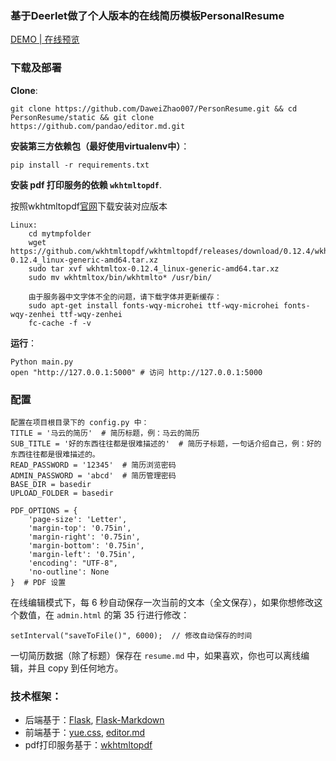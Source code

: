 ### 基于Deerlet做了个人版本的在线简历模板PersonalResume

[DEMO | 在线预览](http://resume.dwzhao.com)

### 下载及部署

**Clone**:

    git clone https://github.com/DaweiZhao007/PersonResume.git && cd PersonResume/static && git clone https://github.com/pandao/editor.md.git

**安装第三方依赖包（最好使用virtualenv中）**：

    pip install -r requirements.txt

**安装 pdf 打印服务的依赖 `wkhtmltopdf`**.

按照wkhtmltopdf[官网](http://wkhtmltopdf.org/downloads.html)下载安装对应版本

```
Linux:
    cd mytmpfolder
    wget https://github.com/wkhtmltopdf/wkhtmltopdf/releases/download/0.12.4/wkhtmltox-0.12.4_linux-generic-amd64.tar.xz
    sudo tar xvf wkhtmltox-0.12.4_linux-generic-amd64.tar.xz
    sudo mv wkhtmltox/bin/wkhtmlto* /usr/bin/
    
    由于服务器中文字体不全的问题，请下载字体并更新缓存：
    sudo apt-get install fonts-wqy-microhei ttf-wqy-microhei fonts-wqy-zenhei ttf-wqy-zenhei
    fc-cache -f -v
```
**运行**：

    Python main.py
    open "http://127.0.0.1:5000" # 访问 http://127.0.0.1:5000

### 配置
    配置在项目根目录下的 config.py 中：
    TITLE = '马云的简历'  # 简历标题，例：马云的简历
    SUB_TITLE = '好的东西往往都是很难描述的'  # 简历子标题，一句话介绍自己，例：好的东西往往都是很难描述的。
    READ_PASSWORD = '12345'  # 简历浏览密码
    ADMIN_PASSWORD = 'abcd'  # 简历管理密码
    BASE_DIR = basedir
    UPLOAD_FOLDER = basedir

    PDF_OPTIONS = {
        'page-size': 'Letter',
        'margin-top': '0.75in',
        'margin-right': '0.75in',
        'margin-bottom': '0.75in',
        'margin-left': '0.75in',
        'encoding': "UTF-8",
        'no-outline': None
    }  # PDF 设置

在线编辑模式下，每 6 秒自动保存一次当前的文本（全文保存），如果你想修改这个数值，在 `admin.html` 的第 35 行进行修改：

    setInterval("saveToFile()", 6000);  // 修改自动保存的时间

一切简历数据（除了标题）保存在 `resume.md` 中，如果喜欢，你也可以离线编辑，并且 copy 到任何地方。


### 技术框架：
- 后端基于：[Flask](https://github.com/mitsuhiko/flask),   [Flask-Markdown](https://github.com/dcolish/flask-markdown)
- 前端基于：[yue.css](https://github.com/lepture/yue.css),   [editor.md](https://github.com/pandao/editor.md)
- pdf打印服务基于：[wkhtmltopdf](http://wkhtmltopdf.org/)

